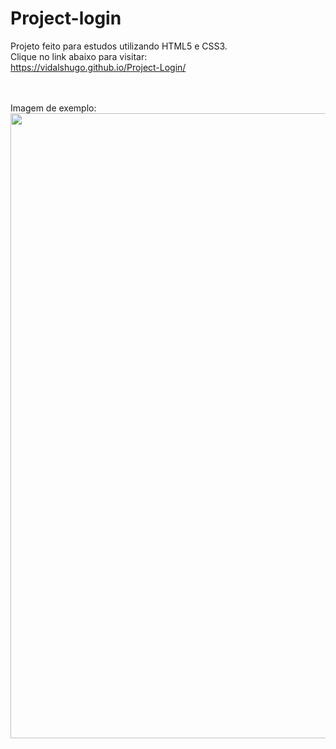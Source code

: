 # Project-login

Projeto feito para estudos utilizando HTML5 e CSS3.
<br>
Clique no link abaixo para visitar:
<br>
https://vidalshugo.github.io/Project-Login/

<br>
<br>
Imagem de exemplo:
<br>

<div align="center">
<img src="https://user-images.githubusercontent.com/87623017/192065819-bf7fd2e6-9313-462b-ad1a-79feac1757db.png" width="1000px" /
</div>
